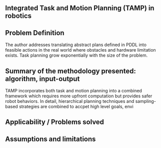## Integrated Task and Motion Planning (TAMP) in robotics

## Problem Definition
The author addresses translating abstract plans defined in PDDL into feasible actions in the real world where obstacles and hardware limitation exists. Task planning grow exponentially with the size of the problem. 

## Summary of the methodology presented: algorithm, input-output
TAMP incorporates both task and motion planning into a combined framework which requires more upfront computation but provides safer robot behaviors. In detail, hierarchical planning techniques and sampling-based strategies are combined to accpet high level goals, envi

## Applicability / Problems solved

## Assumptions and limitations
